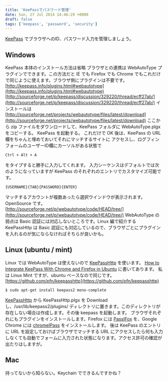 ```yaml
---
title: 'KeePassでパスワード管理'
date: Sun, 27 Jul 2014 14:46:29 +0000
draft: false
tags: ['keepass', 'password', 'security']
---
```


[KeePass](http://keepass.info/) でブラウザへのID、パスワード入力を管理しましょう。

Windows
-------

KeePass 本体のインストール方法は省略 ブラウザとの連携は WebAutoType プラグインでできます。この方法だと IE でも Firefox でも Chrome でもこれだけで同じように使えます。ブラウザ側にプラグインは不要です。 [http://keepass.info/plugins.html#webautotype](http://keepass.info/plugins.html#webautotype) [http://sourceforge.net/p/keepass/discussion/329220/thread/ecff27ab/](http://sourceforge.net/p/keepass/discussion/329220/thread/ecff27ab/) インストールは [http://sourceforge.net/projects/webautotype/files/latest/download](http://sourceforge.net/projects/webautotype/files/latest/download) ここから zip ファイルをダウンロードして、KeePass フォルダに WebAutoType.plgx をコピーする。 KeePass を起動する。 これだけで OK 後は、KeePass の URL 欄をちゃんと埋めておいてそれにマッチするサイトに アクセスし、ログフィンフォームのユーザーID欄にカーソルがある状態で

```
Ctrl + Alt + A
```

をタイプすると勝手に入力してくれます。 入力シーケンスはデフォルトでは次のようになっていますが KeePass のそれぞれのエントリでカスタマイズ可能です。

```
{USERNAME}{TAB}{PASSWORD}{ENTER}
```

マッチするアカウントが複数あったら選択ウインドウが表示されます。 OpenSource です。 [http://sourceforge.net/p/webautotype/code/HEAD/tree/](http://sourceforge.net/p/webautotype/code/HEAD/tree/) WebAutoType の弱点は Basic 認証には対応しないところです。Linux 編で紹介する KeePassHttp は Basic 認証にも対応しているので、ブラウザごとにプラグインを入れるのが気にならなければそちらが良いかも。

Linux (ubuntu / mint)
---------------------

Linux では WebAutoType は使えないので [KeePassHttp](https://github.com/pfn/keepasshttp) を使います。 [How to Integrate KeePass With Chrome and Firefox in Ubuntu](http://www.maketecheasier.com/integrate-keepass-with-browser-in-ubuntu/) に書いてあります。 私は Linux Mint ですが、ubuntu ベースなので同じです。 [https://github.com/pfn/keepasshttp](https://github.com/pfn/keepasshttp)

```
$ sudo apt-get install keepass2 mono-complete
```

[KeePassHttp](https://github.com/pfn/keepasshttp) から KeePassHttp.plgx を Download し、/usr/lib/keepass2/plugins/ ディレクトリに置きます。このディレクトリが存在しない場合は作成します。その後 keepass を起動します。 ブラウザそれぞれにもプラグインをインストールします。Firefox には [PassIFox](https://addons.mozilla.org/en-us/firefox/addon/passifox/) を、Google Chrome には [chromeIPass](https://chrome.google.com/webstore/detail/chromeipass/ompiailgknfdndiefoaoiligalphfdae) をインストールします。 後は KeePass のエントリに URL を設定しておけばブラウザでマッチする URL にアクセスしたら何も入力しなくても自動でフォームに入力された状態になります。アクセス許可の確認が出たりはしますが。

Mac
---

持ってないから知らない。Keychain でできるんですかね？
